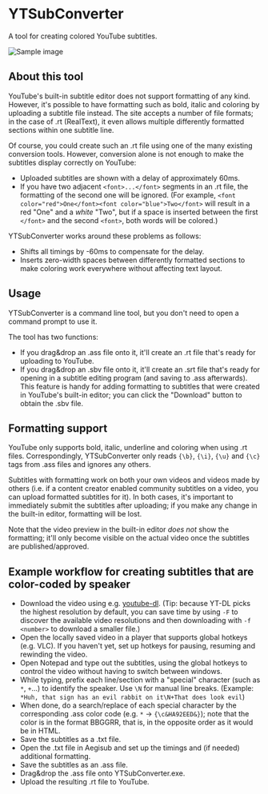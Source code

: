 # YTSubConverter
A tool for creating colored YouTube subtitles.

![Sample image](https://raw.githubusercontent.com/arcusmaximus/YTSubConverter/master/sample.png)

## About this tool
YouTube's built-in subtitle editor does not support formatting of any kind. However, it's possible to have formatting such as bold, italic and coloring by uploading a subtitle file instead. The site accepts a number of file formats; in the case of .rt (RealText), it even allows multiple differently formatted sections within one subtitle line.

Of course, you could create such an .rt file using one of the many existing conversion tools. However, conversion alone is not enough to make the subtitles display correctly on YouTube:
* Uploaded subtitles are shown with a delay of approximately 60ms.
* If you have two adjacent `<font>...</font>` segments in an .rt file, the formatting of the second one will be ignored. (For example, `<font color="red">One</font><font color="blue">Two</font>` will result in a red "One" and a *white* "Two", but if a space is inserted between the first `</font>` and the second `<font>`, both words will be colored.)

YTSubConverter works around these problems as follows:
* Shifts all timings by -60ms to compensate for the delay.
* Inserts zero-width spaces between differently formatted sections to make coloring work everywhere without affecting text layout.

## Usage
YTSubConverter is a command line tool, but you don't need to open a command prompt to use it.

The tool has two functions:
* If you drag&drop an .ass file onto it, it'll create an .rt file that's ready for uploading to YouTube.
* If you drag&drop an .sbv file onto it, it'll create an .srt file that's ready for opening in a subtitle editing program (and saving to .ass afterwards). This feature is handy for adding formatting to subtitles that were created in YouTube's built-in editor; you can click the "Download" button to obtain the .sbv file.

## Formatting support
YouTube only supports bold, italic, underline and coloring when using .rt files. Correspondingly, YTSubConverter only reads `{\b}`, `{\i}`, `{\u}` and `{\c}` tags from .ass files and ignores any others.

Subtitles with formatting work on both your own videos and videos made by others (i.e. if a content creator enabled community subtitles on a video, you can upload formatted subtitles for it). In both cases, it's important to immediately submit the subtitles after uploading; if you make any change in the built-in editor, formatting will be lost.

Note that the video preview in the built-in editor *does not* show the formatting; it'll only become visible on the actual video once the subtitles are published/approved.

## Example workflow for creating subtitles that are color-coded by speaker
* Download the video using e.g. [youtube-dl](http://yt-dl.org). (Tip: because YT-DL picks the highest resolution by default, you can save time by using `-F` to discover the available video resolutions and then downloading with `-f <number>` to download a smaller file.)
* Open the locally saved video in a player that supports global hotkeys (e.g. VLC). If you haven't yet, set up hotkeys for pausing, resuming and rewinding the video.
* Open Notepad and type out the subtitles, using the global hotkeys to control the video without having to switch between windows.
* While typing, prefix each line/section with a "special" character (such as `*`, `+`...) to identify the speaker. Use `\N` for manual line breaks. (Example: `*Huh, that sign has an evil rabbit on it\N+That does look evil`)
* When done, do a search/replace of each special character by the corresponding .ass color code (e.g. `*` -> `{\c&HA92EED&}`); note that the color is in the format BBGGRR, that is, in the opposite order as it would be in HTML.
* Save the subtitles as a .txt file.
* Open the .txt file in Aegisub and set up the timings and (if needed) additional formatting.
* Save the subtitles as an .ass file.
* Drag&drop the .ass file onto YTSubConverter.exe.
* Upload the resulting .rt file to YouTube.
